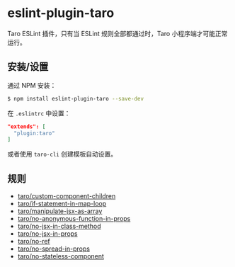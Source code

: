 # eslint-plugin-taro

Taro ESLint 插件，只有当 ESLint 规则全部都通过时，Taro 小程序端才可能正常运行。

## 安装/设置

通过 NPM 安装：

```bash
$ npm install eslint-plugin-taro --save-dev
```

在 `.eslintrc` 中设置：

```json
"extends": [
  "plugin:taro"
]
```

或者使用 `taro-cli` 创建模板自动设置。

## 规则

* [taro/custom-component-children](./docs/custom-component-children.md)
* [taro/if-statement-in-map-loop](./docs/if-statement-in-map-loop.md)
* [taro/manipulate-jsx-as-array](./docs/manipulate-jsx-as-array.md)
* [taro/no-anonymous-function-in-props](./docs/manipulate-jsx-as-array.md)
* [taro/no-jsx-in-class-method](./docs/no-jsx-in-class-method.md)
* [taro/no-jsx-in-props](./docs/no-jsx-in-props.md)
* [taro/no-ref](./docs/no-ref.md)
* [taro/no-spread-in-props](./docs/no-ref.md)
* [taro/no-stateless-component](./docs/no-stateless-component.md)



